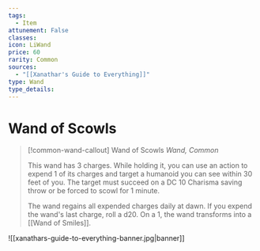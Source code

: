 ```yaml
---
tags:
  - Item
attunement: False
classes: 
icon: LiWand
price: 60
rarity: Common
sources:
  - "[[Xanathar's Guide to Everything]]"
type: Wand
type_details: 
---
```


# Wand of Scowls

>[!common-wand-callout] Wand of Scowls
>*Wand, Common*
>
>This wand has 3 charges. While holding it, you can use an action to expend 1 of its charges and target a humanoid you can see within 30 feet of you. The target must succeed on a DC 10 Charisma saving throw or be forced to scowl for 1 minute.
>
>The wand regains all expended charges daily at dawn. If you expend the wand's last charge, roll a d20. On a 1, the wand transforms into a [[Wand of Smiles]].

![[xanathars-guide-to-everything-banner.jpg|banner]]
